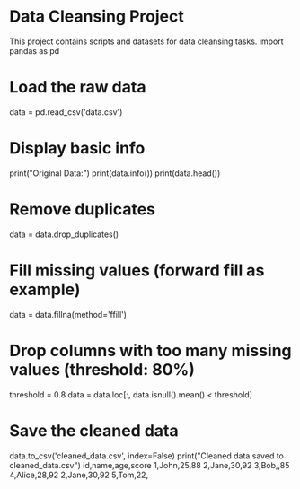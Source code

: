 # Data Cleansing Project

This project contains scripts and datasets for data cleansing tasks.
import pandas as pd

# Load the raw data
data = pd.read_csv('data.csv')

# Display basic info
print("Original Data:")
print(data.info())
print(data.head())

# Remove duplicates
data = data.drop_duplicates()

# Fill missing values (forward fill as example)
data = data.fillna(method='ffill')

# Drop columns with too many missing values (threshold: 80%)
threshold = 0.8
data = data.loc[:, data.isnull().mean() < threshold]

# Save the cleaned data

data.to_csv('cleaned_data.csv', index=False)
print("Cleaned data saved to cleaned_data.csv")
id,name,age,score
1,John,25,88
2,Jane,30,92
3,Bob,,85
4,Alice,28,92
2,Jane,30,92
5,Tom,22,
